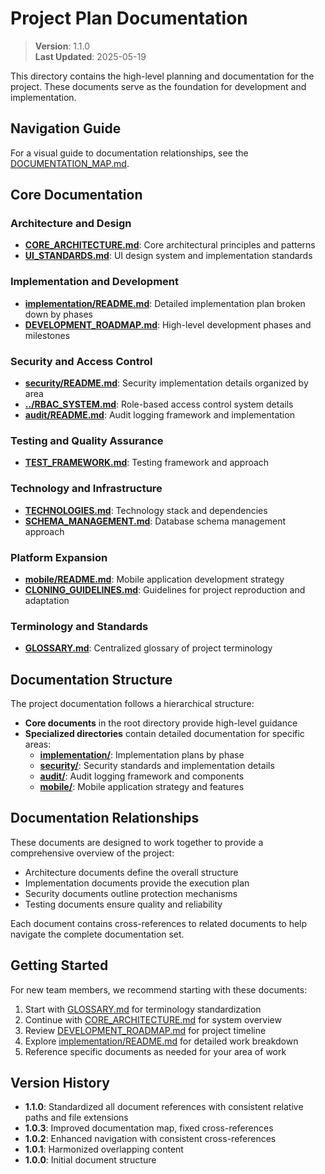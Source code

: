 
# Project Plan Documentation

> **Version**: 1.1.0  
> **Last Updated**: 2025-05-19

This directory contains the high-level planning and documentation for the project. These documents serve as the foundation for development and implementation.

## Navigation Guide

For a visual guide to documentation relationships, see the [DOCUMENTATION_MAP.md](DOCUMENTATION_MAP.md).

## Core Documentation

### Architecture and Design
- **[CORE_ARCHITECTURE.md](CORE_ARCHITECTURE.md)**: Core architectural principles and patterns
- **[UI_STANDARDS.md](UI_STANDARDS.md)**: UI design system and implementation standards

### Implementation and Development
- **[implementation/README.md](implementation/README.md)**: Detailed implementation plan broken down by phases
- **[DEVELOPMENT_ROADMAP.md](DEVELOPMENT_ROADMAP.md)**: High-level development phases and milestones

### Security and Access Control
- **[security/README.md](security/README.md)**: Security implementation details organized by area
- **[../RBAC_SYSTEM.md](../RBAC_SYSTEM.md)**: Role-based access control system details
- **[audit/README.md](audit/README.md)**: Audit logging framework and implementation

### Testing and Quality Assurance
- **[TEST_FRAMEWORK.md](TEST_FRAMEWORK.md)**: Testing framework and approach

### Technology and Infrastructure
- **[TECHNOLOGIES.md](TECHNOLOGIES.md)**: Technology stack and dependencies
- **[SCHEMA_MANAGEMENT.md](SCHEMA_MANAGEMENT.md)**: Database schema management approach

### Platform Expansion
- **[mobile/README.md](mobile/README.md)**: Mobile application development strategy
- **[CLONING_GUIDELINES.md](CLONING_GUIDELINES.md)**: Guidelines for project reproduction and adaptation

### Terminology and Standards
- **[GLOSSARY.md](GLOSSARY.md)**: Centralized glossary of project terminology

## Documentation Structure

The project documentation follows a hierarchical structure:

- **Core documents** in the root directory provide high-level guidance
- **Specialized directories** contain detailed documentation for specific areas:
  - **[implementation/](implementation/README.md)**: Implementation plans by phase
  - **[security/](security/README.md)**: Security standards and implementation details
  - **[audit/](audit/README.md)**: Audit logging framework and components
  - **[mobile/](mobile/README.md)**: Mobile application strategy and features

## Documentation Relationships

These documents are designed to work together to provide a comprehensive overview of the project:

- Architecture documents define the overall structure
- Implementation documents provide the execution plan
- Security documents outline protection mechanisms
- Testing documents ensure quality and reliability

Each document contains cross-references to related documents to help navigate the complete documentation set.

## Getting Started

For new team members, we recommend starting with these documents:

1. Start with [GLOSSARY.md](GLOSSARY.md) for terminology standardization
2. Continue with [CORE_ARCHITECTURE.md](CORE_ARCHITECTURE.md) for system overview
3. Review [DEVELOPMENT_ROADMAP.md](DEVELOPMENT_ROADMAP.md) for project timeline
4. Explore [implementation/README.md](implementation/README.md) for detailed work breakdown
5. Reference specific documents as needed for your area of work

## Version History

- **1.1.0**: Standardized all document references with consistent relative paths and file extensions
- **1.0.3**: Improved documentation map, fixed cross-references
- **1.0.2**: Enhanced navigation with consistent cross-references
- **1.0.1**: Harmonized overlapping content
- **1.0.0**: Initial document structure
